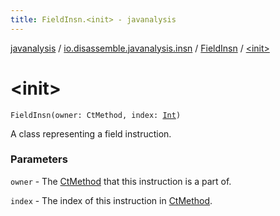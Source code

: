 ```yaml
---
title: FieldInsn.<init> - javanalysis
---
```


[javanalysis](../../index.html) / [io.disassemble.javanalysis.insn](../index.html) / [FieldInsn](index.html) / [&lt;init&gt;](./-init-.html)

# &lt;init&gt;

`FieldInsn(owner: CtMethod, index: `[`Int`](https://kotlinlang.org/api/latest/jvm/stdlib/kotlin/-int/index.html)`)`

A class representing a field instruction.

### Parameters

`owner` - The [CtMethod](#) that this instruction is a part of.

`index` - The index of this instruction in [CtMethod](#).